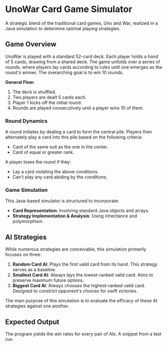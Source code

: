 # UnoWar Card Game Simulator

A strategic blend of the traditional card games, Uno and War, realized in a Java simulation to determine optimal playing strategies.

## Game Overview

UnoWar is played with a standard 52-card deck. Each player holds a hand of 5 cards, drawing from a shared deck. The game unfolds over a series of rounds, where players lay cards according to rules until one emerges as the round's winner. The overarching goal is to win 10 rounds.

**General Flow:**
1. The deck is shuffled.
2. Two players are dealt 5 cards each.
3. Player 1 kicks off the initial round.
4. Rounds are played consecutively until a player wins 10 of them.

### Round Dynamics

A round initiates by dealing a card to form the central pile. Players then alternately play a card into this pile based on the following criteria:
- Card of the same suit as the one in the center.
- Card of equal or greater rank.

A player loses the round if they:
- Lay a card violating the above conditions.
- Can't play any card abiding by the conditions.

### Game Simulation

This Java-based simulator is structured to incorporate:
- **Card Representation**: Involving standard Java objects and arrays.
- **Strategy Implementation & Analysis**: Using inheritance and polymorphism.

## AI Strategies

While numerous strategies are conceivable, this simulation primarily focuses on three:

1. **Random Card AI**: Plays the first valid card from its hand. This strategy serves as a baseline.
2. **Smallest Card AI**: Always lays the lowest-ranked valid card. Aims to preserve maximum future options.
3. **Biggest Card AI**: Always chooses the highest-ranked valid card. Designed to constrict opponent's choices for swift victories.

The main purpose of this simulation is to evaluate the efficacy of these AI strategies against one another.

## Expected Output

The program yields the win rates for every pair of AIs. A snippet from a test run:

